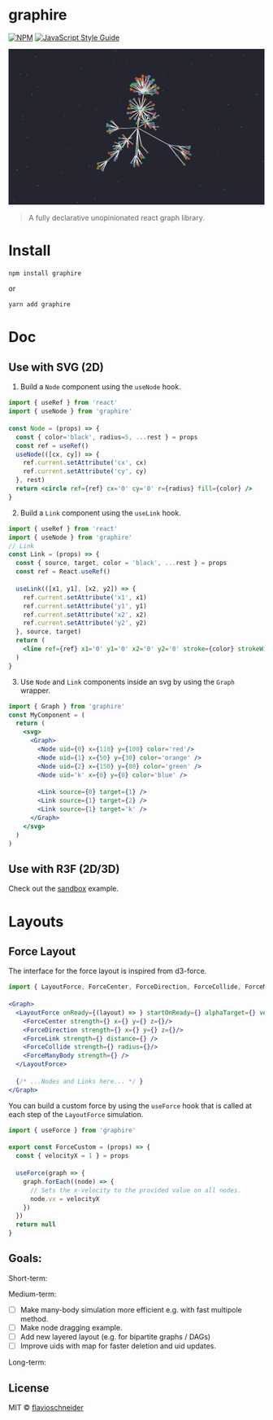 # graphire

[![NPM](https://img.shields.io/npm/v/graphire.svg)](https://www.npmjs.com/package/graphire) [![JavaScript Style Guide](https://img.shields.io/badge/code_style-standard-brightgreen.svg)](https://standardjs.com)


<a href="https://codesandbox.io/s/graphire-forcelayout-example-jet3q"><img src="markdown/screenshot.png"></a>

> A fully declarative unopinionated react graph library.


# Install

```bash
npm install graphire
```
or
```bash 
yarn add graphire
```

# Doc 

## Use with SVG (2D)

1. Build a `Node` component using the `useNode` hook.
```jsx 
import { useRef } from 'react'
import { useNode } from 'graphire'

const Node = (props) => {
  const { color='black', radius=5, ...rest } = props
  const ref = useRef()
  useNode(([cx, cy]) => {
    ref.current.setAttribute('cx', cx)  
    ref.current.setAttribute('cy', cy)  
  }, rest) 
  return <circle ref={ref} cx='0' cy='0' r={radius} fill={color} />
}
```
2. Build a `Link` component using the `useLink` hook.
```jsx 
import { useRef } from 'react'
import { useNode } from 'graphire'
// Link 
const Link = (props) => {
  const { source, target, color = 'black', ...rest } = props
  const ref = React.useRef()

  useLink(([x1, y1], [x2, y2]) => {
    ref.current.setAttribute('x1', x1)  
    ref.current.setAttribute('y1', y1)  
    ref.current.setAttribute('x2', x2)  
    ref.current.setAttribute('y2', y2)  
  }, source, target)
  return (
    <line ref={ref} x1='0' y1='0' x2='0' y2='0' stroke={color} strokeWidth={1} />
  )
}
```

3. Use `Node` and `Link` components inside an svg by using the `Graph` wrapper.
```jsx
import { Graph } from 'graphire'
const MyComponent = (
  return (
    <svg>
      <Graph>
        <Node uid={0} x={110} y={100} color='red'/>
        <Node uid={1} x={50} y={30} color='orange' />
        <Node uid={2} x={150} y={80} color='green' />
        <Node uid='k' x={0} y={0} color='blue' />

        <Link source={0} target={1} />
        <Link source={1} target={2} />
        <Link source={1} target='k' />
      </Graph>
    </svg>
  )
)
```

## Use with R3F (2D/3D)
Check out the [sandbox](https://codesandbox.io/s/graphire-forcelayout-example-jet3q) example. 

# Layouts 

## Force Layout 
The interface for the force layout is inspired from d3-force.
```jsx
import { LayoutForce, ForceCenter, ForceDirection, ForceCollide, ForceManyBody, ForceLink } from 'graphire'

<Graph>
  <LayoutForce onReady={(layout) => } startOnReady={} alphaTarget={} velocityDecay={}>
    <ForceCenter strength={} x={} y={} z={}/> 
    <ForceDirection strength={} x={} y={} z={}/> 
    <ForceLink strength={} distance={} />
    <ForceCollide strength={} radius={}/>
    <ForceManyBody strength={} />
  </LayoutForce>

  {/* ...Nodes and Links here... */ }
</Graph>
```

You can build a custom force by using the `useForce` hook that is called at each step of the `LayoutForce` simulation. 

```jsx
import { useForce } from 'graphire'

export const ForceCustom = (props) => {
  const { velocityX = 1 } = props

  useForce(graph => {
    graph.forEach((node) => {
      // Sets the x-velocity to the provided value on all nodes.
      node.vx = velocityX 
    })
  })
  return null
}
```


## Goals:
Short-term: 

Medium-term:
- [ ] Make many-body simulation more efficient e.g. with fast multipole method.
- [ ] Make node dragging example.
- [ ] Add new layered layout (e.g. for bipartite graphs / DAGs)
- [ ] Improve uids with map for faster deletion and uid updates. 

Long-term:


## License

MIT © [flavioschneider](https://github.com/flavioschneider)
